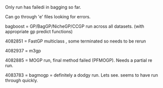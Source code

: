 Only run has failedi in bagging so far. 

Can go through 'e' files looking for errors. 


bagboost = GP/BagGP/NicheGP/CCGP run across all datasets. (with appropriate gp predict functions)

4082851 = FastGP multiclass , some terminated so needs to be rerun

4082937 = m3gp 

4082885 = MOGP run, final method failed (PFMOGP). Needs a partial re run. 




4083783 = bagmogp = definitely a dodgy run. Lets see. seems to have run through quickly. 